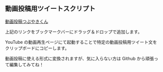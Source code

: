 ## 動画投稿用ツイートスクリプト

[動画投稿つぶやきくん](TARGET)

上記のリンクをブックマークバーにドラッグ＆ドロップで追加します。

YouTube の動画再生ページにて起動することで特定の動画投稿用ツイート文をクリップボードにコピーします。

動画投稿に使える形式に変換されますが、気に入らない方は Github から頑張って編集してみてね！
